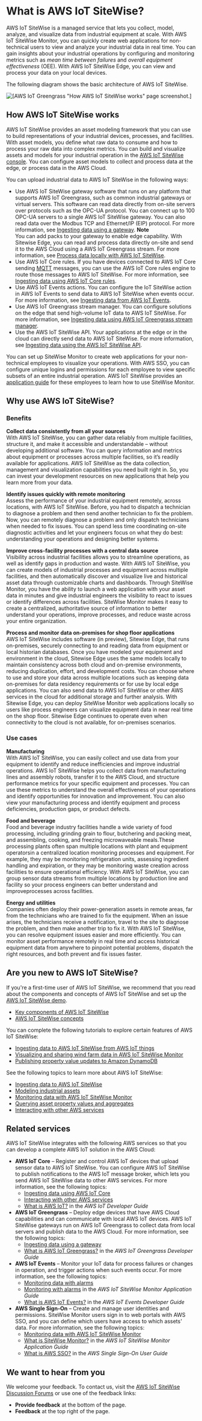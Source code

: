 # What is AWS IoT SiteWise?<a name="what-is-sitewise"></a>

AWS IoT SiteWise is a managed service that lets you collect, model, analyze, and visualize data from industrial equipment at scale\. With AWS IoT SiteWise Monitor, you can quickly create web applications for non\-technical users to view and analyze your industrial data in real time\. You can gain insights about your industrial operations by configuring and monitoring metrics such as *mean time between failures* and *overall equipment effectiveness* \(OEE\)\. With AWS IoT SiteWise Edge, you can view and process your data on your local devices\.

The following diagram shows the basic architecture of AWS IoT SiteWise\.

![\[AWS IoT Greengrass "How AWS IoT SiteWise works" page screenshot.\]](http://docs.aws.amazon.com/iot-sitewise/latest/userguide/images/how-sw-works-with-edge.png)

## How AWS IoT SiteWise works<a name="how-sitewise-works"></a>

AWS IoT SiteWise provides an asset modeling framework that you can use to build representations of your industrial devices, processes, and facilities\. With asset models, you define what raw data to consume and how to process your raw data into complex metrics\. You can build and visualize assets and models for your industrial operation in the [AWS IoT SiteWise console](https://console.aws.amazon.com/iotsitewise/)\. You can configure asset models to collect and process data at the edge, or process data in the AWS Cloud\.

You can upload industrial data to AWS IoT SiteWise in the following ways:
+ Use AWS IoT SiteWise gateway software that runs on any platform that supports AWS IoT Greengrass, such as common industrial gateways or virtual servers\. This software can read data directly from on\-site servers over protocols such as the OPC\-UA protocol\. You can connect up to 100 OPC\-UA servers to a single AWS IoT SiteWise gateway\. You can also read data over the Modbus TCP and Ethernet/IP \(EIP\) protocol\. For more information, see [Ingesting data using a gateway](gateways.md)\.
**Note**  
You can add packs to your gateway to enable edge capability\. With Sitewise Edge, you can read and process data directly on\-site and send it to the AWS Cloud using a AWS IoT Greengrass stream\. For more information, see [Process data locally with AWS IoT SiteWise](edge-processing.md)\.
+ Use AWS IoT Core rules\. If you have devices connected to AWS IoT Core sending [MQTT](https://docs.aws.amazon.com/iot/latest/developerguide/mqtt.html) messages, you can use the AWS IoT Core rules engine to route those messages to AWS IoT SiteWise\. For more information, see [Ingesting data using AWS IoT Core rules](iot-rules.md)\.
+ Use AWS IoT Events actions\. You can configure the IoT SiteWise action in AWS IoT Events to send data to AWS IoT SiteWise when events occur\. For more information, see [Ingesting data from AWS IoT Events](iot-events.md)\.
+ Use AWS IoT Greengrass stream manager\. You can configure solutions on the edge that send high\-volume IoT data to AWS IoT SiteWise\. For more information, see [Ingesting data using AWS IoT Greengrass stream manager](greengrass-stream-manager.md)\.
+ Use the AWS IoT SiteWise API\. Your applications at the edge or in the cloud can directly send data to AWS IoT SiteWise\. For more information, see [Ingesting data using the AWS IoT SiteWise API](ingest-api.md)\.

You can set up SiteWise Monitor to create web applications for your non\-technical employees to visualize your operations\. With AWS SSO, you can configure unique logins and permissions for each employee to view specific subsets of an entire industrial operation\. AWS IoT SiteWise provides an [application guide](https://docs.aws.amazon.com/iot-sitewise/latest/appguide/) for these employees to learn how to use SiteWise Monitor\.

## Why use AWS IoT SiteWise?<a name="why-use-sitewise"></a>

### Benefits<a name="sitewise-benefits"></a>

**Collect data consistently from all your sources**  
With AWS IoT SiteWise, you can gather data reliably from multiple facilities, structure it, and make it accessible and understandable – without developing additional software\. You can query information and metrics about equipment or processes across multiple facilities, so it’s readily available for applications\. AWS IoT SiteWise as the data collection, management and visualization capabilities you need built right in\. So, you can invest your development resources on new applications that help you learn more from your data\.

**Identify issues quickly with remote monitoring**  
Assess the performance of your industrial equipment remotely, across locations, with AWS IoT SiteWise\. Before, you had to dispatch a technician to diagnose a problem and then send another technician to fix the problem\. Now, you can remotely diagnose a problem and only dispatch technicians when needed to fix issues\. You can spend less time coordinating on\-site diagnostic activities and let your engineers focus on what they do best: understanding your operations and designing better systems\.

**Improve cross\-facility processes with a central data source**  
Visibility across industrial facilities allows you to streamline operations, as well as identify gaps in production and waste\. With AWS IoT SiteWise, you can create models of industrial processes and equipment across multiple facilities, and then automatically discover and visualize live and historical asset data through customizable charts and dashboards\. Through SiteWise Monitor, you have the ability to launch a web application with your asset data in minutes and give industrial engineers the visibility to react to issues or identify differences across facilities\. SiteWise Monitor makes it easy to create a centralized, authoritative source of information to better understand your operations, improve processes, and reduce waste across your entire organization\.

**Process and monitor data on\-premises for shop floor applications**  
AWS IoT SiteWise includes software \(in preview\), Sitewise Edge, that runs on\-premises, securely connecting to and reading data from equipment or local historian databases\. Once you have modeled your equipment and environment in the cloud, Sitewise Edge uses the same models locally to maintain consistency across both cloud and on\-premise environments, reducing duplication, effort, and development costs\. You can choose where to use and store your data across multiple locations such as keeping data on\-premises for data residency requirements or for use by local edge applications\. You can also send data to AWS IoT SiteWise or other AWS services in the cloud for additional storage and further analysis\. With Sitewise Edge, you can deploy SiteWise Monitor web applications locally so users like process engineers can visualize equipment data in near real time on the shop floor\. Sitewise Edge continues to operate even when connectivity to the cloud is not available, for on\-premises scenarios\.

### Use cases<a name="sitewise-use-cases"></a>

**Manufacturing**  
With AWS IoT SiteWise, you can easily collect and use data from your equipment to identify and reduce inefficiencies and improve industrial operations\. AWS IoT SiteWise helps you collect data from manufacturing lines and assembly robots, transfer it to the AWS Cloud, and structure performance metrics for your specific equipment and processes\. You can use these metrics to understand the overall effectiveness of your operations and identify opportunities for innovation and improvement\. You can also view your manufacturing process and identify equipment and process deficiencies, production gaps, or product defects\.

**Food and beverage**  
Food and beverage industry facilities handle a wide variety of food processing, including grinding grain to flour, butchering and packing meat, and assembling, cooking, and freezing microwaveable meals\.These processing plants often span multiple locations with plant and equipment operatorsin a centralized location monitoring processes and equipment\. For example, they may be monitoring refrigeration units, assessing ingredient handling and expiration, or they may be monitoring waste creation across facilities to ensure operational efficiency\. With AWS IoT SiteWise, you can group sensor data streams from multiple locations by production line and facility so your process engineers can better understand and improveprocesses across facilities\.

**Energy and utilities**  
Companies often deploy their power\-generation assets in remote areas, far from the technicians who are trained to fix the equipment\. When an issue arises, the technicians receive a notification, travel to the site to diagnose the problem, and then make another trip to fix it\. With AWS IoT SiteWise, you can resolve equipment issues easier and more efficiently\. You can monitor asset performance remotely in real time and access historical equipment data from anywhere to pinpoint potential problems, dispatch the right resources, and both prevent and fix issues faster\.

## Are you new to AWS IoT SiteWise?<a name="first-time-user"></a>

If you're a first\-time user of AWS IoT SiteWise, we recommend that you read about the components and concepts of AWS IoT SiteWise and set up the [AWS IoT SiteWise demo](getting-started.md#requirements)\.
+ [Key components of AWS IoT SiteWise](feature-overview.md)
+ [AWS IoT SiteWise concepts](concept-overview.md)

You can complete the following tutorials to explore certain features of AWS IoT SiteWise:
+ [Ingesting data to AWS IoT SiteWise from AWS IoT things](ingest-data-from-iot-things.md)
+ [Visualizing and sharing wind farm data in AWS IoT SiteWise Monitor](monitor-wind-farm.md)
+ [Publishing property value updates to Amazon DynamoDB](publish-to-amazon-dynamodb.md)

See the following topics to learn more about AWS IoT SiteWise:
+ [Ingesting data to AWS IoT SiteWise](industrial-data-ingestion.md)
+ [Modeling industrial assets](industrial-asset-models.md)
+ [Monitoring data with AWS IoT SiteWise Monitor](monitor-data.md)
+ [Querying asset property values and aggregates](query-industrial-data.md)
+ [Interacting with other AWS services](interact-with-other-services.md)

## Related services<a name="related-services"></a>

AWS IoT SiteWise integrates with the following AWS services so that you can develop a complete AWS IoT solution in the AWS Cloud:
+ **AWS IoT Core** – Register and control AWS IoT devices that upload sensor data to AWS IoT SiteWise\. You can configure AWS IoT SiteWise to publish notifications to the AWS IoT message broker, which lets you send AWS IoT SiteWise data to other AWS services\. For more information, see the following topics:
  + [Ingesting data using AWS IoT Core](iot-rules.md)
  + [Interacting with other AWS services](interact-with-other-services.md)
  + [What is AWS IoT?](https://docs.aws.amazon.com/iot/latest/developerguide/) in the *AWS IoT Developer Guide*
+ **AWS IoT Greengrass** – Deploy edge devices that have AWS Cloud capabilities and can communicate with local AWS IoT devices\. AWS IoT SiteWise gateways run on AWS IoT Greengrass to collect data from local servers and publish data to the AWS Cloud\. For more information, see the following topics:
  + [Ingesting data using a gateway](gateways.md)
  + [What is AWS IoT Greengrass?](https://docs.aws.amazon.com/greengrass/latest/developerguide/) in the *AWS IoT Greengrass Developer Guide*
+ **AWS IoT Events** – Monitor your IoT data for process failures or changes in operation, and trigger actions when such events occur\. For more information, see the following topics:
  + [Monitoring data with alarms](industrial-alarms.md)
  + [Monitoring with alarms](https://docs.aws.amazon.com/iot-sitewise/latest/appguide/monitor-alarms.html) in the *AWS IoT SiteWise Monitor Application Guide*
  + [What is AWS IoT Events?](https://docs.aws.amazon.com/iotevents/latest/developerguide/) in the *AWS IoT Events Developer Guide*
+ **AWS Single Sign\-On** – Create and manage user identities and permissions\. SiteWise Monitor users sign in to web portals with AWS SSO, and you can define which users have access to which assets' data\. For more information, see the following topics:
  + [Monitoring data with AWS IoT SiteWise Monitor](monitor-data.md)
  + [What is SiteWise Monitor?](https://docs.aws.amazon.com/iot-sitewise/latest/appguide/) in the *AWS IoT SiteWise Monitor Application Guide*
  + [What is AWS SSO?](https://docs.aws.amazon.com/singlesignon/latest/userguide/) in the *AWS Single Sign\-On User Guide*

## We want to hear from you<a name="contact-us"></a>

We welcome your feedback\. To contact us, visit the [AWS IoT SiteWise Discussion Forums](https://forums.aws.amazon.com/forum.jspa?forumID=336) or use one of the feedback links:
+ **Provide feedback** at the bottom of the page\.
+ **Feedback** at the top right of the page\.